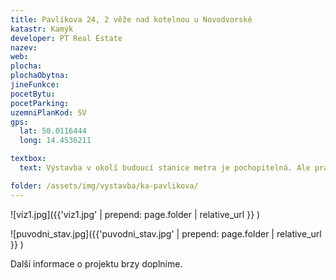 ```yaml
---
title: Pavlíkova 24, 2 věže nad kotelnou u Novodvorské
katastr: Kamýk
developer: PT Real Estate
nazev:
web:
plocha:
plochaObytna:
jineFunkce:
pocetBytu:
pocetParking:
uzemniPlanKod: SV
gps:
  lat: 50.0116444
  long: 14.4536211

textbox:
  text: Výstavba v okolí budoucí stanice metra je pochopitelná. Ale právě blízkost metra dává na tomto území možnost vystavět tolik potřebná místa pro práci, aby se naše městská část stále více neměnila v noclehárnu. Jsme pro striktní respektování územního plánu (SV), který zde dává každé funkci včetně bydlení maximálně 60 % plochy. Pokud deneloper navrhuje 2 vysoké budovy, ať jedna z nich slouží pro kanceláře.

folder: /assets/img/vystavba/ka-pavlikova/
---
```


![viz1.jpg]({{'viz1.jpg' | prepend: page.folder | relative_url }} )

![puvodni_stav.jpg]({{'puvodni_stav.jpg' | prepend: page.folder | relative_url }} )

Další informace o projektu brzy doplníme.
